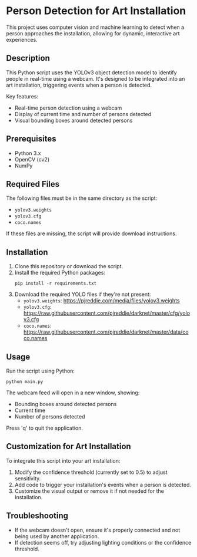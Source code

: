 # Person Detection for Art Installation

This project uses computer vision and machine learning to detect when a person approaches the installation, allowing for dynamic, interactive art experiences.

## Description

This Python script uses the YOLOv3 object detection model to identify people in real-time using a webcam. It's designed to be integrated into an art installation, triggering events when a person is detected.

Key features:
- Real-time person detection using a webcam
- Display of current time and number of persons detected
- Visual bounding boxes around detected persons

## Prerequisites

- Python 3.x
- OpenCV (cv2)
- NumPy

## Required Files

The following files must be in the same directory as the script:
- `yolov3.weights`
- `yolov3.cfg`
- `coco.names`

If these files are missing, the script will provide download instructions.

## Installation

1. Clone this repository or download the script.
2. Install the required Python packages:
   ```
   pip install -r requirements.txt
   ```
3. Download the required YOLO files if they're not present:
   - `yolov3.weights`: https://pjreddie.com/media/files/yolov3.weights
   - `yolov3.cfg`: https://raw.githubusercontent.com/pjreddie/darknet/master/cfg/yolov3.cfg
   - `coco.names`: https://raw.githubusercontent.com/pjreddie/darknet/master/data/coco.names

## Usage

Run the script using Python:

```
python main.py
```

The webcam feed will open in a new window, showing:
- Bounding boxes around detected persons
- Current time
- Number of persons detected

Press 'q' to quit the application.

## Customization for Art Installation

To integrate this script into your art installation:
1. Modify the confidence threshold (currently set to 0.5) to adjust sensitivity.
2. Add code to trigger your installation's events when a person is detected.
3. Customize the visual output or remove it if not needed for the installation.

## Troubleshooting

- If the webcam doesn't open, ensure it's properly connected and not being used by another application.
- If detection seems off, try adjusting lighting conditions or the confidence threshold.
